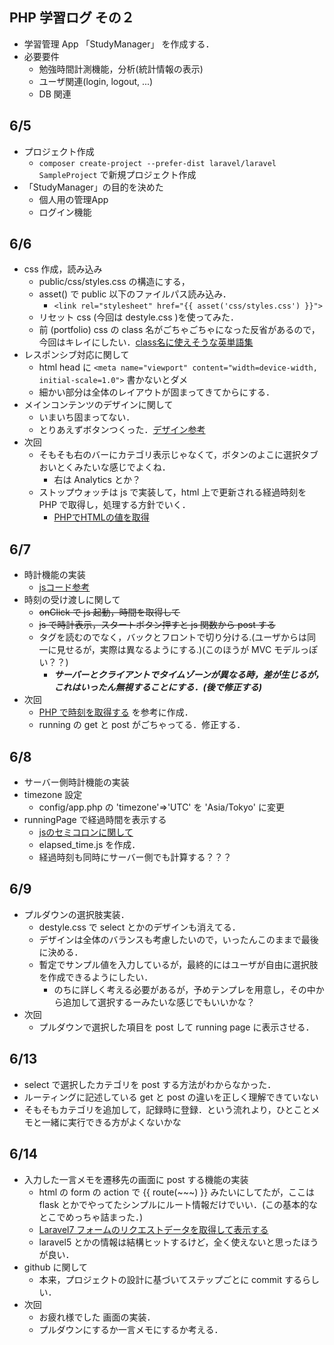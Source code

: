 PHP 学習ログ その２
--- 
- 学習管理 App 「StudyManager」 を作成する．
- 必要要件
    - 勉強時間計測機能，分析(統計情報の表示)
    - ユーザ関連(login, logout, ...)
    - DB 関連

## 6/5
- プロジェクト作成
    - ```composer create-project --prefer-dist laravel/laravel SampleProject``` で新規プロジェクト作成
- 「StudyManager」の目的を決めた
    - 個人用の管理App
    - ログイン機能

## 6/6
- css 作成，読み込み
    - public/css/styles.css の構造にする，
    - asset() で public 以下のファイルパス読み込み．
        - ```<link rel="stylesheet" href="{{ asset('css/styles.css') }}">```
    - リセット css (今回は destyle.css )を使ってみた．
    - 前 (portfolio) css の class 名がごちゃごちゃになった反省があるので，今回はキレイにしたい．[class名に使えそうな英単語集](https://taneppa.net/class_name_english/)
- レスポンシブ対応に関して
    - html head に ```<meta name="viewport" content="width=device-width, initial-scale=1.0">``` 書かないとダメ
    - 細かい部分は全体のレイアウトが固まってきてからにする．
- メインコンテンツのデザインに関して
    - いまいち固まってない．
    - とりあえずボタンつくった．[デザイン参考](https://saruwakakun.com/html-css/reference/buttons)
- 次回
    - そもそも右のバーにカテゴリ表示じゃなくて，ボタンのよこに選択タブおいとくみたいな感じでよくね．
        - 右は Analytics とか？
    - ストップウォッチは js で実装して，html 上で更新される経過時刻を PHP で取得し，処理する方針でいく．
        - [PHPでHTMLの値を取得](https://teratail.com/questions/25144)

## 6/7
- 時計機能の実装
    - [jsコード参考](https://qiita.com/delph/items/9c702cdf03a5679d93e0)
- 時刻の受け渡しに関して
    - ~~onClick で js 起動，時間を取得して~~
    - ~~js で時計表示，スタートボタン押すと js 関数から post する~~
    - タグを読むのでなく，バックとフロントで切り分ける.(ユーザからは同一に見せるが，実際は異なるようにする.)(このほうが MVC モデルっぽい？？)
        - ___サーバーとクライアントでタイムゾーンが異なる時，差が生じるが，これはいったん無視することにする．(後で修正する)___
- 次回
    - [PHP で時刻を取得する](https://blog.codecamp.jp/php-datetime) を参考に作成．
    - running の get と post がごちゃってる．修正する．

## 6/8
- サーバー側時計機能の実装
- timezone 設定
    - config/app.php の 'timezone'=>'UTC' を 'Asia/Tokyo' に変更
- runningPage で経過時間を表示する
    - [jsのセミコロンに関して](https://qiita.com/igayamaguchi/items/ac48b7e12890351ee55a)
    - elapsed_time.js を作成．
    - 経過時刻も同時にサーバー側でも計算する？？？

## 6/9
- プルダウンの選択肢実装．
    - destyle.css で select とかのデザインも消えてる．
    - デザインは全体のバランスも考慮したいので，いったんこのままで最後に決める．
    - 暫定でサンプル値を入力しているが，最終的にはユーザが自由に選択肢を作成できるようにしたい．
        - のちに詳しく考える必要があるが，予めテンプレを用意し，その中から追加して選択するーみたいな感じでもいいかな？
- 次回
    - プルダウンで選択した項目を post して running page に表示させる．

## 6/13
- select で選択したカテゴリを post する方法がわからなかった．
- ルーティングに記述している get と post の違いを正しく理解できていない
- そもそもカテゴリを追加して，記録時に登録．という流れより，ひとことメモと一緒に実行できる方がよくないかな

## 6/14
- 入力した一言メモを遷移先の画面に post する機能の実装 
    - html の form の action で {{ route(~~~) }} みたいにしてたが，ここは flask とかでやってたシンプルにルート情報だけでいい．(この基本的なとこでめっちゃ詰まった．)
    - [Laravel7 フォームのリクエストデータを取得して表示する](https://mebee.info/2020/05/22/post-10635/)
    - laravel5 とかの情報は結構ヒットするけど，全く使えないと思ったほうが良い．
- github に関して
    - 本来，プロジェクトの設計に基づいてステップごとに commit するらしい．
- 次回
    - お疲れ様でした 画面の実装．
    - プルダウンにするか一言メモにするか考える．